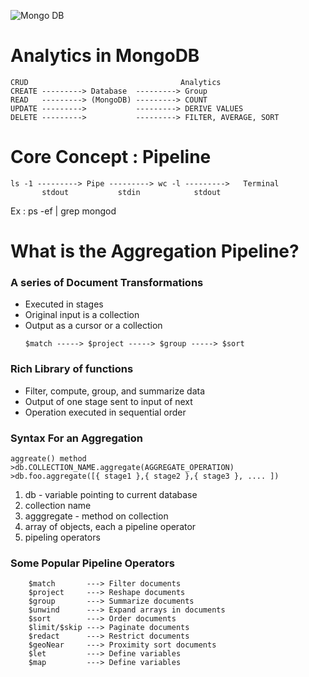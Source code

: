 ![Mongo DB](https://cdn-images-1.medium.com/max/1200/1*Mx3MUKkPENbaIR-vKGeLDw.jpeg)
<h1>Analytics in MongoDB</h1>

```
CRUD                                  Analytics
CREATE ---------> Database  ---------> Group
READ   ---------> (MongoDB) ---------> COUNT
UPDATE --------->           ---------> DERIVE VALUES
DELETE --------->           ---------> FILTER, AVERAGE, SORT
```

<h1>Core Concept : Pipeline</h1>

```
ls -1 ---------> Pipe ---------> wc -l --------->   Terminal
       stdout           stdin            stdout
```

Ex : ps -ef | grep mongod

<h1>What is the Aggregation Pipeline?</h1>
<h3>A series of Document Transformations</h3>
<ul>
    <li>Executed in stages</li>
    <li>Original input is a collection</li>
    <li>Output as a cursor or a collection</li>

```
$match -----> $project -----> $group -----> $sort
```

</ul>

<h3>Rich Library of functions</h3>
<ul>
    <li>Filter, compute, group, and summarize data</li>
    <li>Output of one stage sent to input of next</li>
    <li>Operation executed in sequential order</li>
</ul>

<h3>Syntax For an Aggregation</h3>

```
aggreate() method
>db.COLLECTION_NAME.aggregate(AGGREGATE_OPERATION)
>db.foo.aggregate([{ stage1 },{ stage2 },{ stage3 }, .... ])
```

<ol>
    <li>db - variable pointing to current database</li>
    <li>collection name</li>
    <li>agggregate - method on collection</li>
    <li>array of objects, each a pipeline operator</li>
    <li>pipeling operators</li>
</ol>

<h3>Some Popular Pipeline Operators</h3>

```
    $match       ---> Filter documents
    $project     ---> Reshape documents
    $group       ---> Summarize documents
    $unwind      ---> Expand arrays in documents
    $sort        ---> Order documents
    $limit/$skip ---> Paginate documents
    $redact      ---> Restrict documents
    $geoNear     ---> Proximity sort documents
    $let         ---> Define variables
    $map         ---> Define variables
```
